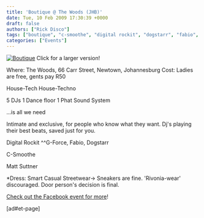 ```yaml
---
title: 'Boutique @ The Woods (JHB)'
date: Tue, 10 Feb 2009 17:30:39 +0000
draft: false
authors: ["Rick Disco"]
tags: ["boutique", "c-smoothe", "digital rockit", "dogstarr", "fabio", "g-force", "house", "johannesburg", "matt suttner", "newtown", "tech house", "techno", "the woods"]
categories: ["Events"]
---
```


[![Boutique](/wp-content/uploads/2009/02/boutique-feb-26-266x300.jpg "Boutique")](/wp-content/uploads/2009/02/boutique-feb-26.jpg)
Click for a larger version!

Where: The Woods, 66 Carr Street, Newtown, Johannesburg
Cost: Ladies are free, gents pay R50

House-Tech House-Techno

5 DJs
1 Dance floor
1 Phat Sound System

...is all we need

Intimate and exclusive, for people who know what they want. Dj's playing their best beats, saved just for you.

Digital Rockit
^^G-Force, Fabio, Dogstarr

C-Smoothe

Matt Suttner

\*Dress:
Smart Casual Streetwear-> Sneakers are fine. 'Rivonia-wear' discouraged. Door person's decision is final.

[Check out the Facebook event for more](http://www.facebook.com/event.php?eid=47800498470 "Facebook Event")!

\[ad#et-page\]